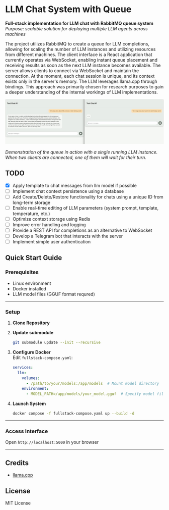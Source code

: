 # LLM Chat System with Queue

**Full-stack implementation for LLM chat with RabbitMQ queue system**  
*Purpose: scalable solution for deploying multiple LLM agents across machines*

The project utilizes RabbitMQ to create a queue for LLM completions, allowing for scaling the number of LLM instances and utilizing resources from different machines.
The client interface is a React application that currently operates via WebSocket, enabling instant queue placement and receiving results as soon as the next LLM instance becomes available. The server allows clients to connect via WebSocket and maintain the connection.
At the moment, each chat session is unique, and its context exists only in the server's memory.
The LLM leverages llama.cpp through bindings. This approach was primarily chosen for research purposes to gain a deeper understanding of the internal workings of LLM implementations.

![demo](examples/1.jpg)

*Demonstration of the queue in action with a single running LLM instance. When two clients are connected, one of them will wait for their turn.*

## TODO
- [x] Apply template to chat messages from llm model if possible
- [ ] Implement chat context persistence using a database  
- [ ] Add Create/Delete/Restore functionality for chats using a unique ID from long-term storage  
- [ ] Enable real-time editing of LLM parameters (system prompt, template, temperature, etc.)  
- [ ] Optimize context storage using Redis  
- [ ] Improve error handling and logging  
- [ ] Provide a REST API for completions as an alternative to WebSocket  
- [ ] Develop a Telegram bot that interacts with the server  
- [ ] Implement simple user authentication

## Quick Start Guide

### Prerequisites
- Linux environment
- Docker installed
- LLM model files (GGUF format requred)

---

### Setup

1. **Clone Repository**

2. **Update submodule**
   ```bash
   git submodule update --init --recursive
   ```

2. **Configure Docker**  
   Edit `fullstack-compose.yaml`:
   ```yaml
   services:
     llm:
       volumes:
         - /path/to/your/models:/app/models  # Mount model directory
       environment:
         - MODEL_PATH=/app/models/your_model.gguf  # Specify model filename
   ```

3. **Launch System**
   ```bash
   docker compose -f fullstack-compose.yaml up --build -d
   ```

---

### Access Interface
Open `http://localhost:5000` in your browser

---

## Credits 

- [llama.cpp](https://github.com/ggml-org/llama.cpp)

## License

MIT License